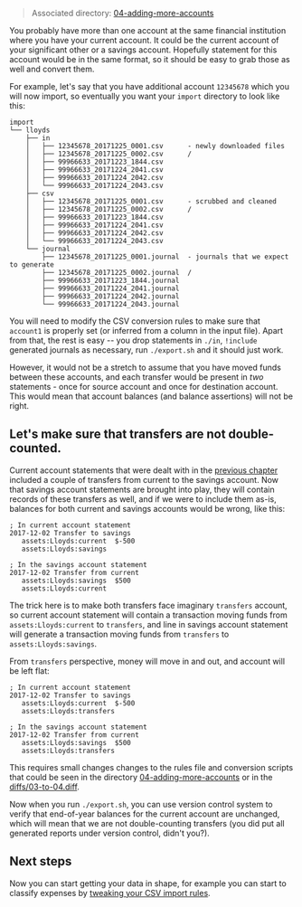 > Associated directory:
> [04-adding-more-accounts](../tree/master/04-adding-more-accounts)

You probably have more than one account at the same financial institution where you have your current account. It could be the current account of your significant other or a savings account. Hopefully statement for this account
would be in the same format, so it should be easy to grab those as well and convert them.

For example, let's say that you have additional account `12345678`
which you will now import, so eventually you want your `import`
directory to look like this:
```
import
└── lloyds
    ├── in
    │   ├── 12345678_20171225_0001.csv      - newly downloaded files
    │   ├── 12345678_20171225_0002.csv      / 
    │   ├── 99966633_20171223_1844.csv
    │   ├── 99966633_20171224_2041.csv
    │   ├── 99966633_20171224_2042.csv
    │   └── 99966633_20171224_2043.csv
    ├── csv
    │   ├── 12345678_20171225_0001.csv      - scrubbed and cleaned
    │   ├── 12345678_20171225_0002.csv      /
    │   ├── 99966633_20171223_1844.csv
    │   ├── 99966633_20171224_2041.csv
    │   ├── 99966633_20171224_2042.csv
    │   └── 99966633_20171224_2043.csv
    └── journal
        ├── 12345678_20171225_0001.journal  - journals that we expect to generate
        ├── 12345678_20171225_0002.journal  /
        ├── 99966633_20171223_1844.journal
        ├── 99966633_20171224_2041.journal
        ├── 99966633_20171224_2042.journal
        └── 99966633_20171224_2043.journal
```

You will need to modify the CSV conversion rules to make sure that
`account1` is properly set (or inferred from a column in the input
file). Apart from that, the rest is easy -- you drop statements in
`./in`, `!include` generated journals as necessary, run `./export.sh`
and it should just work.

However, it would not be a stretch to assume that you have moved funds
between these accounts, and each transfer would be present in _two_
statements - once for source account and once for destination account.
This would mean that account balances (and balance assertions) will
not be right.


## Let's make sure that transfers are not double-counted.

Current account statements that were dealt with in the
[previous chapter](Getting-full-history-of-the-account) included a
couple of transfers from current to the savings account. Now that
savings account statements are brought into play, they will contain
records of these transfers as well, and if we were to include them
as-is, balances for both current and savings accounts would be wrong,
like this:
```
; In current account statement
2017-12-02 Transfer to savings
   assets:Lloyds:current  $-500
   assets:Lloyds:savings

; In the savings account statement
2017-12-02 Transfer from current
   assets:Lloyds:savings  $500
   assets:Lloyds:current
```

The trick here is to make both transfers face imaginary `transfers`
account, so current account statement will contain a transaction
moving funds from `assets:Lloyds:current` to `transfers`, and line in
savings account statement will generate a transaction moving funds
from `transfers` to `assets:Lloyds:savings`.

From `transfers` perspective, money will move in and out, and account will be left flat:
```
; In current account statement
2017-12-02 Transfer to savings
   assets:Lloyds:current  $-500
   assets:Lloyds:transfers

; In the savings account statement
2017-12-02 Transfer from current
   assets:Lloyds:savings  $500
   assets:Lloyds:transfers
```

This requires small changes changes to the rules file and conversion scripts
that could be seen in the directory
[04-adding-more-accounts](../tree/master/04-adding-more-accounts)
or in the [diffs/03-to-04.diff](../tree/master/diffs/03-to-04.diff).

Now when you run
`./export.sh`, you can use version control system to verify
that end-of-year balances for the current account are unchanged, which
will mean that we are not double-counting transfers (you did put all generated reports under version control, didn't you?).

## Next steps

Now you can start getting your data in shape, for example you can
start to classify expenses by [tweaking your CSV import rules](Improving-CSV-import-rules).
